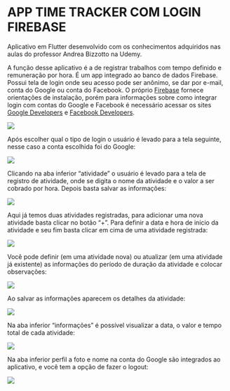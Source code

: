 # APP TIME TRACKER COM LOGIN FIREBASE

Aplicativo em Flutter desenvolvido com os conhecimentos adquiridos nas aulas do professor Andrea Bizzotto na Udemy. 

A função desse aplicativo é a de registrar trabalhos com tempo definido e remuneração por hora. É um app integrado ao banco de dados Firebase. Possui tela de login onde seu acesso pode ser anônimo, se dar por e-mail, conta do Google ou conta do Facebook. O próprio [Firebase](https://firebase.google.com/?hl=pt "Website do Firebase") fornece orientações de instalação, porém para informações sobre como integrar login com contas do Google e Facebook é necessário acessar os sites [Google Developers](https://developers.google.com/ "Website da Google Developers")  e [Facebook Developers](https://developers.facebook.com/ "Website do Facebook Developers").

![](img-readme/foto_1.jpg)

Após escolher qual o tipo de login o usuário é levado para a tela seguinte, nesse caso a conta escolhida foi do Google: 

![](img-readme/foto_2.jpg)

Clicando na aba inferior “atividade” o usuário é levado para a tela de registro de atividade, onde se digita o nome da atividade e o valor a ser cobrado por hora. Depois basta salvar as informações:

![](img-readme/foto_3.jpg)

Aqui já temos duas atividades registradas, para adicionar uma nova atividade basta clicar no botão “+”. Para definir a data e hora de início da atividade e seu fim basta clicar em cima de uma atividade registrada: 

![](img-readme/foto_4.jpg)

Você pode definir (em uma atividade nova) ou atualizar (em uma atividade já existente) as informações do período de duração da atividade e colocar observações:

![](img-readme/foto_5.jpg)

Ao salvar as informações aparecem os detalhes da atividade:

![](img-readme/foto_6.jpg)

Na aba inferior “informações” é possível visualizar a data, o valor e tempo total de cada atividade:

![](img-readme/foto_7.jpg)

Na aba inferior perfil a foto e nome na conta do Google são integrados ao aplicativo, e você tem a opção de fazer o logout:

![](img-readme/foto_8.jpg)


